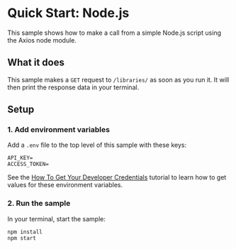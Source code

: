 # Quick Start: Node.js

This sample shows how to make a call from a simple Node.js script using the Axios node module.

## What it does

This sample makes a `GET` request to `/libraries/` as soon as you run it. It will then print the response data in your terminal.

## Setup

### 1. Add environment variables

Add a `.env` file to the top level of this sample with these keys:

```
API_KEY=
ACCESS_TOKEN=
```

See the [How To Get Your Developer Credentials](https://www.adobe.io/creative-cloud-libraries/docs/integrate/setup/developer-credentials/) tutorial to learn how to get values for these environment variables.

### 2. Run the sample

In your terminal, start the sample:

```
npm install
npm start
```
